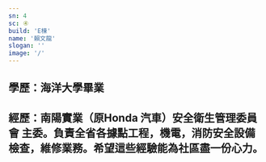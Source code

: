 ```yaml
---
sn: 4
sc: ④
build: 'E棟'
name: '賴文龍'
slogan: ''
image: '/'
---
```

## 學歷：海洋大學畢業
## 經歷：南陽實業（原Honda 汽車）安全衛生管理委員會 主委。負責全省各據點工程，機電，消防安全設備檢查，維修業務。希望這些經驗能為社區盡一份心力。